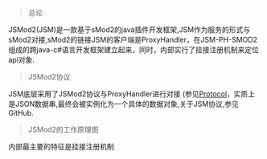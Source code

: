 > 总论

JSMod2(JSM)是一款基于sMod2的java插件开发框架,JSM作为服务的形式与sMod2对接,sMod2的链接JSM的客户端是ProxyHandler，在JSM-PH-SMOD2组成的跨java-c#语言开发框架建立起来，同时，内部实行了挂接注册机制来定位api对象.
> JSMod2协议

JSM底层采用了JSMod2协议与ProxyHandler进行对接
(参见[Protocol]( [https://github.com/jsmod2-java-c/Jsmod2_protocol](https://github.com/jsmod2-java-c/Jsmod2_protocol) )，实质上是JSON数据串,最终会被实例化为一个具体的数据对象,关于JSM协议,参见GitHub.

> JSMod2的工作原理图

内部最主要的特征是挂接注册机制
